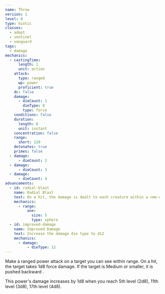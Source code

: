 ```yaml
---
name: Throw
version: 1
level: 0
type: biotic
classes:
  - adept
  - sentinel
  - vanguard
tags:
  - damage
mechanics:
  - castingTime:
      length: 1
      unit: action
    attack:
      type: ranged
      wp: power
      proficient: true
    dc: false
    damage:
      - dieCount: 1
        dieType: 8
        type: force
    conditions: false
    duration:
      length: 0
      unit: instant
    concentration: false
    range:
      short: 120
    detonates: true
    primes: false
  - damage:
      - dieCount: 2
  - damage:
      - dieCount: 3
  - damage:
      - dieCount: 4
advancements:
  - id: radial-blast
    name: Radial Blast
    text: On a hit, the damage is dealt to each creature within a <me-distance length="5" adj/> radius of the target.
    mechanics:
      - range:
          aoe:
            size: 5
            type: sphere
  - id: improved-damage
    name: Improved Damage
    text: Increase the damage die type to d12
    mechanics:
      - damage:
          - dieType: 12
---
```

Make a ranged power attack on a target you can see within range. On a hit, the target takes 1d8
force damage. If the target is Medium or smaller, it is pushed backward <me-distance length="30" />.

This power's damage increases by 1d8 when you reach 5th level (2d8), 11th level (3d8), 17th level (4d8).
